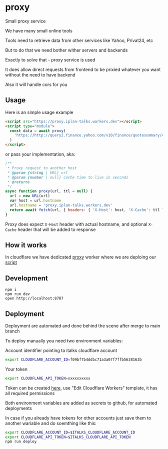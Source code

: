 # proxy

Small proxy service

We have many small online tools

Tools need to retrieve data from other services like Yahoo, Privat24, etc

But to do that we need bother wither servers and backends

Exactly to solve that - proxy service is used

It does allow direct requests from frontend to be prixied whatever you want without the need to have backend

Also it will handle cors for you

## Usage

Here is an simple usage example

```html
<script src="https://proxy.iplan-talks.workers.dev"></script>
<script type="module">
  const data = await proxy(
    'https://http://query2.finance.yahoo.com/v10/finance/quotesummary/v8/finance/chart/META?period1=1672524000&period2=1705953041&interval=1d'
  )
</script>
```

or pass your implementation, aka:

```js
/**
 * Proxy request to another host
 * @param {string | URL} url
 * @param {number | null} cache time to live in seconds
 * @returns
 */
async function proxy(url, ttl = null) {
  url = new URL(url)
  var host = url.hostname
  url.hostname = 'proxy.iplan-talks.workers.dev'
  return await fetch(url, { headers: { 'X-Host': host, 'X-Cache': ttl ? 'public, max-age=' + ttl : undefined } })
}
```

Proxy does expect `X-Host` header with actual hostname, and optional `X-Cache` header that will be added to response

## How it works

In cloudflare we have dedicated [proxy](https://dash.cloudflare.com/f09bf7b4ddbc71a3a07f7ffb5638163b/workers/services/view/proxy/production) worker where we are deploing our [script](index.js)

## Development

```
npm i
npm run dev
open http://localhost:8787
```

## Deployment

Deployment are automated and done behind the scene after merge to main branch

To deploy manually you need two environment variables:

Account identifier pointing to italks cloudflare account

```bash
export CLOUDFLARE_ACCOUNT_ID=f09bf7b4ddbc71a3a07f7ffb5638163b
```

Your token

```bash
export CLOUDFLARE_API_TOKEN=xxxxxxxxxx
```

Token can be created [here](https://dash.cloudflare.com/profile/api-tokens), use "Edit Cloudflare Workers" template, it has all required permissions

Both environment variables are added as secrets to github, for automated deployments

In case if you already have tokens for other accounts just save them to another wariable and do soemthing like this:

```bash
export CLOUDFLARE_ACCOUNT_ID=$ITALKS_CLOUDFLARE_ACCOUNT_ID
export CLOUDFLARE_API_TOKEN=$ITALKS_CLOUDFLARE_API_TOKEN
npm run deploy
```
